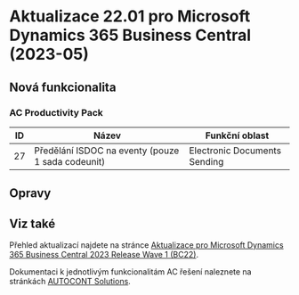 # Aktualizace 22.01 pro Microsoft Dynamics 365 Business Central (2023-05)

## Nová funkcionalita

### AC Productivity Pack

| ID | Název | Funkční oblast|
| --------- | --------- | --------- |
|27|Předělání ISDOC na eventy (pouze 1 sada codeunit)|Electronic Documents Sending|

## Opravy

## Viz také

Přehled aktualizací najdete na stránce [Aktualizace pro Microsoft Dynamics 365 Business Central 2023 Release Wave 1 (BC22)](Updates-bc22.md).  

Dokumentaci k jednotlivým funkcionalitám AC řešení naleznete na stránkách [AUTOCONT Solutions](https://muj.autocont.cz/docs/cs-cz/dynamics365/business-central/AC-Solutions/ac-solutions.html).

